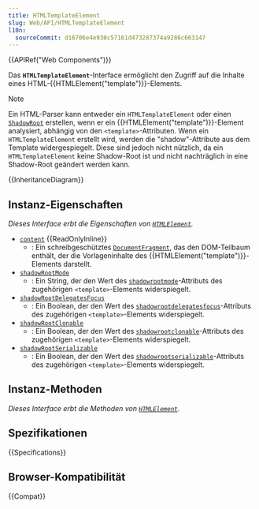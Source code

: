 ```yaml
---
title: HTMLTemplateElement
slug: Web/API/HTMLTemplateElement
l10n:
  sourceCommit: d16706e4e930c57161d473287374a9286c663147
---
```


{{APIRef("Web Components")}}

Das **`HTMLTemplateElement`**-Interface ermöglicht den Zugriff auf die Inhalte eines HTML-{{HTMLElement("template")}}-Elements.

> [!NOTE]
> Ein HTML-Parser kann entweder ein `HTMLTemplateElement` oder einen [`ShadowRoot`](/de/docs/Web/API/ShadowRoot) erstellen, wenn er ein {{HTMLElement("template")}}-Element analysiert, abhängig von den `<template>`-Attributen.
> Wenn ein `HTMLTemplateElement` erstellt wird, werden die "shadow"-Attribute aus dem Template widergespiegelt.
> Diese sind jedoch nicht nützlich, da ein `HTMLTemplateElement` keine Shadow-Root ist und nicht nachträglich in eine Shadow-Root geändert werden kann.

{{InheritanceDiagram}}

## Instanz-Eigenschaften

_Dieses Interface erbt die Eigenschaften von [`HTMLElement`](/de/docs/Web/API/HTMLElement)._

- [`content`](/de/docs/Web/API/HTMLTemplateElement/content) {{ReadOnlyInline}}
  - : Ein schreibgeschütztes [`DocumentFragment`](/de/docs/Web/API/DocumentFragment), das den DOM-Teilbaum enthält, der die Vorlageninhalte des {{HTMLElement("template")}}-Elements darstellt.
- [`shadowRootMode`](/de/docs/Web/API/HTMLTemplateElement/shadowRootMode)
  - : Ein String, der den Wert des [`shadowrootmode`](/de/docs/Web/HTML/Element/template#shadowrootmode)-Attributs des zugehörigen `<template>`-Elements widerspiegelt.
- [`shadowRootDelegatesFocus`](/de/docs/Web/API/HTMLTemplateElement/shadowRootDelegatesFocus)
  - : Ein Boolean, der den Wert des [`shadowrootdelegatesfocus`](/de/docs/Web/HTML/Element/template#shadowrootdelegatesfocus)-Attributs des zugehörigen `<template>`-Elements widerspiegelt.
- [`shadowRootClonable`](/de/docs/Web/API/HTMLTemplateElement/shadowRootClonable)
  - : Ein Boolean, der den Wert des [`shadowrootclonable`](/de/docs/Web/HTML/Element/template#shadowrootclonable)-Attributs des zugehörigen `<template>`-Elements widerspiegelt.
- [`shadowRootSerializable`](/de/docs/Web/API/HTMLTemplateElement/shadowRootSerializable)
  - : Ein Boolean, der den Wert des [`shadowrootserializable`](/de/docs/Web/HTML/Element/template#shadowrootserializable)-Attributs des zugehörigen `<template>`-Elements widerspiegelt.

## Instanz-Methoden

_Dieses Interface erbt die Methoden von [`HTMLElement`](/de/docs/Web/API/HTMLElement)._

## Spezifikationen

{{Specifications}}

## Browser-Kompatibilität

{{Compat}}

